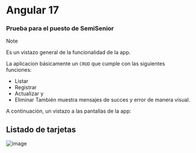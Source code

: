 # Angular 17
### Prueba para el puesto de SemiSenior
> [!NOTE]
> Es un vistazo general de la funcionalidad de la app.

La aplicacion básicamente un `CRUD` que cumple con las siguientes funciones:
* Listar
* Registrar
* Actualizar y
* Eliminar
También muestra mensajes de succes y error de manera visual.

A continuación, un vistazo a las pantallas de la app:
## Listado de tarjetas

![image](https://github.com/user-attachments/assets/1f57f75d-f613-4613-85bf-a8f1e88ca2f6)

